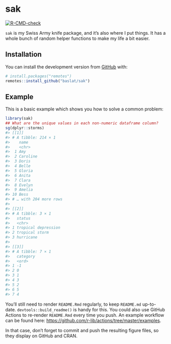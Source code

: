 
<!-- README.md is generated from README.Rmd. Please edit that file -->

# sak

<!-- badges: start -->

[![R-CMD-check](https://github.com/baslat/sak/workflows/R-CMD-check/badge.svg)](https://github.com/baslat/sak/actions)
<!-- badges: end -->

`sak` is my Swiss Army knife package, and it’s also where I put things.
It has a whole bunch of random helper functions to make my life a bit
easier.

## Installation

You can install the development version from
[GitHub](https://github.com/) with:

``` r
# install.packages("remotes")
remotes::install_github("baslat/sak")
```

## Example

This is a basic example which shows you how to solve a common problem:

``` r
library(sak)
## What are the unique values in each non-numeric dataframe column?
sg(dplyr::storms)
#> [[1]]
#> # A tibble: 214 × 1
#>    name    
#>    <chr>   
#>  1 Amy     
#>  2 Caroline
#>  3 Doris   
#>  4 Belle   
#>  5 Gloria  
#>  6 Anita   
#>  7 Clara   
#>  8 Evelyn  
#>  9 Amelia  
#> 10 Bess    
#> # … with 204 more rows
#> 
#> [[2]]
#> # A tibble: 3 × 1
#>   status             
#>   <chr>              
#> 1 tropical depression
#> 2 tropical storm     
#> 3 hurricane          
#> 
#> [[3]]
#> # A tibble: 7 × 1
#>   category
#>   <ord>   
#> 1 -1      
#> 2 0       
#> 3 1       
#> 4 3       
#> 5 2       
#> 6 5       
#> 7 4
```

You’ll still need to render `README.Rmd` regularly, to keep `README.md`
up-to-date. `devtools::build_readme()` is handy for this. You could also
use GitHub Actions to re-render `README.Rmd` every time you push. An
example workflow can be found here:
<https://github.com/r-lib/actions/tree/master/examples>.

In that case, don’t forget to commit and push the resulting figure
files, so they display on GitHub and CRAN.
